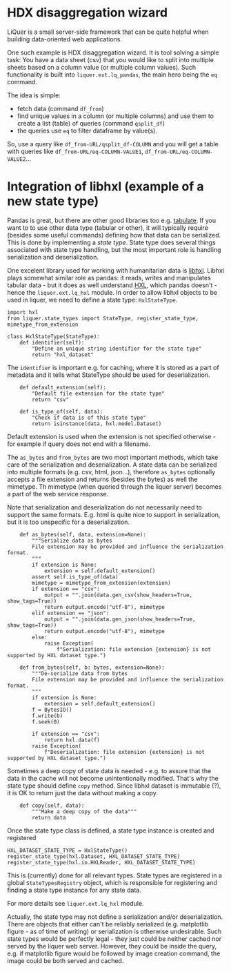 # HDX disaggregation wizard

LiQuer is a small server-side framework that can be quite helpful
when building data-oriented web applications.

One such example is HDX disaggregation wizard.
It is tool solving a simple task:
You have a data sheet (csv) that you would like to split
into multiple sheets based on a column value (or multiple column
values). Such functionality is built into ``liquer.ext.lq_pandas``,
the main hero being the ``eq`` command.

The idea is simple:
* fetch data (command ``df_from``)
* find unique values in a column (or multiple columns) and use them
to create a list (table) of queries (command ``qsplit_df``)
* the queries use ``eq`` to filter dataframe by value(s).

So, use a query like ``df_from-URL/qsplit_df-COLUMN``
and you will get a table with queries like ``df_from-URL/eq-COLUMN-VALUE1``,
``df_from-URL/eq-COLUMN-VALUE2``...

# Integration of libhxl (example of a new state type)

Pandas is great, but there are other
good libraries too e.g. [tabulate](https://bitbucket.org/astanin/python-tabulate).
If you want to to use other data type (tabular or other),
it will typically require (besides some useful commands) defining how that data can be serialized.
This is done by implementing a *state type*.
State type does several things associated with state type handling,
but the most important role is handling serialization and deserialization.

One excelent library used for working with humanitarian data is
[libhxl](https://github.com/HXLStandard/libhxl-python).
Libhxl plays somewhat similar role as pandas: it reads, writes and manipulates tabular data - but it does as well understand [HXL](http://hxlstandard.org),
which pandas doesn't - hence the ``liquer.ext.lq_hxl`` module.
In order to allow libhxl objects to be used in liquer, 
we need to define a state type: ``HxlStateType``.

```
import hxl
from liquer.state_types import StateType, register_state_type, mimetype_from_extension

class HxlStateType(StateType):
    def identifier(self):
        "Define an unique string identifier for the state type"
        return "hxl_dataset"
```
The ``identifier`` is important e.g. for caching, 
where it is stored as a part of metadata and it
tells what StateType should be used for deserialization.

```
    def default_extension(self):
        "Default file extension for the state type"
        return "csv"

    def is_type_of(self, data):
        "Check if data is of this state type"
        return isinstance(data, hxl.model.Dataset)
```
Default extension is used when the extension is not specified otherwise - for example if query does not end with a filename.

The ``as_bytes`` and ``from_bytes`` are two most important methods,
which take care of the serialization and deserialization.
A state data can be serialized into multiple formats (e.g. csv, html, json...), therefore ``as_bytes`` optionally accepts a file extension
and returns (besides the bytes) as well the mimetype.
Th mimetype (when queried through the liquer server) becomes a part of the web service response.

Note that serialization and deserialization do not necessarily need
to support the same formats. E.g. html is quite nice to support
in serialization, but it is too unspecific for a deserialization.

```
    def as_bytes(self, data, extension=None):
        """Serialize data as bytes
        File extension may be provided and influence the serialization format.
        """
        if extension is None:
            extension = self.default_extension()
        assert self.is_type_of(data)
        mimetype = mimetype_from_extension(extension)
        if extension == "csv":
            output = "".join(data.gen_csv(show_headers=True, show_tags=True))
            return output.encode("utf-8"), mimetype
        elif extension == "json":
            output = "".join(data.gen_json(show_headers=True, show_tags=True))
            return output.encode("utf-8"), mimetype
        else:
            raise Exception(
                f"Serialization: file extension {extension} is not supported by HXL dataset type.")

    def from_bytes(self, b: bytes, extension=None):
        """De-serialize data from bytes
        File extension may be provided and influence the serialization format.
        """
        if extension is None:
            extension = self.default_extension()
        f = BytesIO()
        f.write(b)
        f.seek(0)

        if extension == "csv":
            return hxl.data(f)
        raise Exception(
            f"Deserialization: file extension {extension} is not supported by HXL dataset type.")
```

Sometimes a deep copy of state data is needed - e.g. to assure
that the data in the cache will not become unintentionally
modified. That's why the state type should define ``copy`` method.
Since libhxl dataset is immutable (?), it is OK to return just the data without making a copy. 

```
    def copy(self, data):
        """Make a deep copy of the data"""
        return data
```

Once the state type class is defined, a state type instance
is created and registered

``` 
HXL_DATASET_STATE_TYPE = HxlStateType()
register_state_type(hxl.Dataset, HXL_DATASET_STATE_TYPE)
register_state_type(hxl.io.HXLReader, HXL_DATASET_STATE_TYPE)
```

This is (currently) done for all relevant types.
State types are registered in a global ``StateTypesRegistry``
object, which is responsible for registering and finding a state type
instance for any state data.

For more details see ``liquer.ext.lq_hxl`` module.

Actually, the state type may not define a serialization and/or deserialization. There are objects that either can't be reliably serialized
(e.g. matplotlib figure - as of time of writing)
or serialization is otherwise undesirable. Such state types would be perfectly legal - they just could be neither cached nor served by the liquer web server. However, they could be inside the query, e.g.
if matplotlib figure would be followed by image creation command,
the image could be both served and cached.


